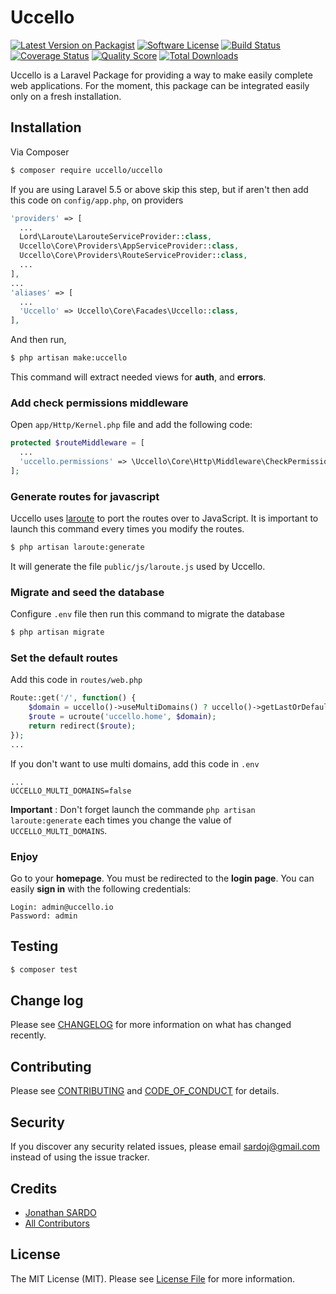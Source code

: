 # Uccello

[![Latest Version on Packagist][ico-version]][link-packagist]
[![Software License][ico-license]](LICENSE.md)
[![Build Status][ico-travis]][link-travis]
[![Coverage Status][ico-scrutinizer]][link-scrutinizer]
[![Quality Score][ico-code-quality]][link-code-quality]
[![Total Downloads][ico-downloads]][link-downloads]

Uccello is a Laravel Package for providing a way to make easily complete web applications. For the moment, this package can be integrated easily only on a fresh installation.

## Installation

Via Composer

``` bash
$ composer require uccello/uccello
```

If you are using Laravel 5.5 or above skip this step, but if aren't then add this code on ```config/app.php```, on providers

``` php
'providers' => [
  ...
  Lord\Laroute\LarouteServiceProvider::class,
  Uccello\Core\Providers\AppServiceProvider::class,
  Uccello\Core\Providers\RouteServiceProvider::class,
  ...
],
...
'aliases' => [
  ...
  'Uccello' => Uccello\Core\Facades\Uccello::class,
],
```

And then run,

``` bash
$ php artisan make:uccello
```

This command will extract needed views for **auth**, and **errors**.

### Add check permissions middleware
Open ```app/Http/Kernel.php``` file and add the following code:

``` php
protected $routeMiddleware = [
  ...
  'uccello.permissions' => \Uccello\Core\Http\Middleware\CheckPermissions::class,
];
```

### Generate routes for javascript
Uccello uses [laroute](https://github.com/aaronlord/laroute) to port the routes over to JavaScript.
It is important to launch this command every times you modify the routes.

``` bash
$ php artisan laroute:generate
```

It will generate the file ```public/js/laroute.js``` used by Uccello.

### Migrate and seed the database
Configure ```.env``` file then run this command to migrate the database

``` bash
$ php artisan migrate
```

### Set the default routes
Add this code in ```routes/web.php```

``` php
Route::get('/', function() {
    $domain = uccello()->useMultiDomains() ? uccello()->getLastOrDefaultDomain()->slug : null;
    $route = ucroute('uccello.home', $domain);
    return redirect($route);
});
...
```

If you don't want to use multi domains, add this code in ```.env```

```
...
UCCELLO_MULTI_DOMAINS=false
```

__Important__ : Don't forget launch the commande ```php artisan laroute:generate``` each times you change the value of ```UCCELLO_MULTI_DOMAINS```.


### Enjoy
Go to your **homepage**. You must be redirected to the **login page**.
You can easily **sign in** with the following credentials:

```
Login: admin@uccello.io
Password: admin
```

## Testing

``` bash
$ composer test
```

## Change log

Please see [CHANGELOG](CHANGELOG.md) for more information on what has changed recently.

## Contributing

Please see [CONTRIBUTING](CONTRIBUTING.md) and [CODE_OF_CONDUCT](CODE_OF_CONDUCT.md) for details.

## Security

If you discover any security related issues, please email sardoj@gmail.com instead of using the issue tracker.

## Credits

- [Jonathan SARDO][link-author]
- [All Contributors][link-contributors]

## License

The MIT License (MIT). Please see [License File](LICENSE.md) for more information.

[ico-version]: https://img.shields.io/packagist/v/uccello/uccello.svg?style=flat-square
[ico-license]: https://img.shields.io/badge/license-MIT-brightgreen.svg?style=flat-square
[ico-travis]: https://img.shields.io/travis/uccello-io/uccello/master.svg?style=flat-square
[ico-scrutinizer]: https://img.shields.io/scrutinizer/coverage/g/uccello-io/uccello.svg?style=flat-square
[ico-code-quality]: https://img.shields.io/scrutinizer/g/uccello-io/uccello.svg?style=flat-square
[ico-downloads]: https://img.shields.io/packagist/dt/uccello/uccello.svg?style=flat-square

[link-packagist]: https://packagist.org/packages/uccello/uccello
[link-travis]: https://travis-ci.org/uccello-io/uccello
[link-scrutinizer]: https://scrutinizer-ci.com/g/uccello-io/uccello/code-structure
[link-code-quality]: https://scrutinizer-ci.com/g/uccello-io/uccello
[link-downloads]: https://packagist.org/packages/uccello/uccello
[link-author]: https://github.com/sardoj
[link-contributors]: ../../contributors
